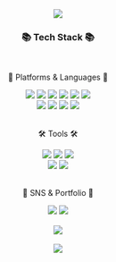 <div align=center>
	 <img src="https://capsule-render.vercel.app/api?type=waving&color=auto&height=200&section=header&text=dev4syj%20Github!&fontSize=80" />	
</div>
<div align=center>
	<h3>📚 Tech Stack 📚</h3>
	<br>
	<p>🍩 Platforms & Languages 🍩</p>
</div>
<div align="center">
 <img src="https://img.shields.io/badge/Java-007396?style=flat&logo=Java&logoColor=white" />
 <img src="https://img.shields.io/badge/HTML5-E34F26?style=flat&logo=HTML5&logoColor=white" />
 <img src="https://img.shields.io/badge/CSS3-1572B6?style=flat&logo=CSS3&logoColor=white" />
 <img src="https://img.shields.io/badge/JavaScript-F7DF1E?style=flat&logo=JS&logoColor=white"/>
 <img src="https://img.shields.io/badge/Spring-6DB33F?style=flat&logo=Spring&logoColor=white"/>
 <img src="https://img.shields.io/badge/SpringBoot-6DB33F?style=flat&logo=SpringBoot&logoColor=white"/>
 <br>
 <img src="https://img.shields.io/badge/MySQL-4479A1?style=flat&logo=MySQL&logoColor=white"/>
 <img src="https://img.shields.io/badge/Linux-FCC624?style=flat&logo=Linux&logoColor=white"/>
 <img src="https://img.shields.io/badge/AWS-232F3E?style=flat&logo=Linux&logoColor=white"/>
 <img src="https://img.shields.io/badge/Bootstrap-7952B3?style=flat&logo=Bootstrap&logoColor=white"/>
</div>
<br>
<div align=center>
 <p>🛠️ Tools 🛠️</p>
</div>
<div align=center>
  <img src="https://img.shields.io/badge/Eclipse IDE-2C2255?style=flat&logo=Eclipse IDE&logoColor=white"/>
  <img src="https://img.shields.io/badge/Visual Studio-5C2D91?style=flat&logo=Visual Studio&logoColor=white"/>
  <img src="https://img.shields.io/badge/Tomcat-F8DC75?style=flat&logo=Tomcat&logoColor=white"/>
  <br>
  <img src="https://img.shields.io/badge/Github-181717?style=flat&logo=Github&logoColor=white"/>
  <img src="https://img.shields.io/badge/Sourcetree-0052CC?style=flat&logo=Sourcetree&logoColor=white"/>
</div>
<br>
<div align=center>
	<p>🎨 SNS & Portfolio 🎨</p>
</div>
<div align=center>
  <img src="https://img.shields.io/badge/Velog-20C997?style=flat&logo=Velog&logoColor=white"/>
  <img src="https://img.shields.io/badge/Portfolio-FFE200?style=flat&logo=Portfolio&logoColor=white"/>
</div>
<div align=center>
	<br>
<img src="https://github-readme-stats.vercel.app/api/top-langs/?username=hbbine&layout=compact"><br><br>
</div>
<div align=center>
	 <img src="https://capsule-render.vercel.app/api?type=waving&color=auto&height=200&section=footer&fontSize=80" />	
</div>
